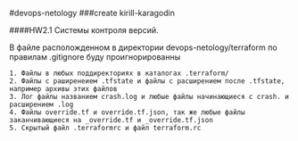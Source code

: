 #devops-netology
###create kirill-karagodin

####HW2.1 Системы контроля версий.

В файле расположденном в директории devops-netology/terraform по правилам .gitignore буду проигнорированны
``````````````
1. Файлы в любых поддиректориях в каталогах .terraform/
2. Файлы с раширенеием .tfstate и файлы с расширением после .tfstate, например архивы этих файлов
3. Лог файлы названием crash.log и любые файлы начинающиеся с crash. и расширением .log
4. Файлы override.tf и override.tf.json, так же любые файлы заканчивающиеся на _override.tf и _override.tf.json
5. Скрытый файл .terraformrc и файл terraform.rc
``````````````